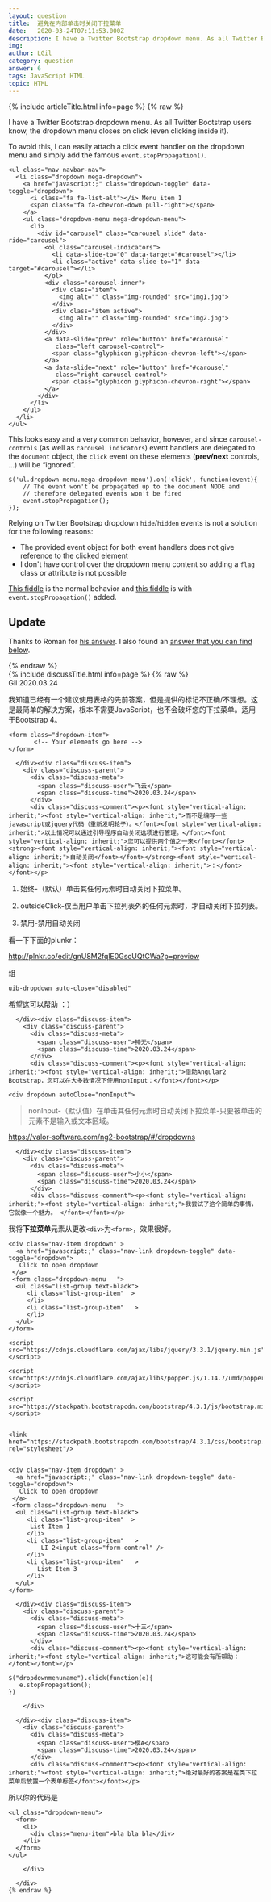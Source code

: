 ```yaml
---
layout: question
title:  避免在内部单击时关闭下拉菜单
date:   2020-03-24T07:11:53.000Z
description: I have a Twitter Bootstrap dropdown menu. As all Twitter Bootstrap users know...
img: 
author: LGil
category: question
answer: 6
tags: JavaScript HTML
topic: HTML
---
```

<div class="article-root">
  <div class="article">
    {% include articleTitle.html info=page %}
    {% raw %}
    <div class="article-content"><p>I have a Twitter Bootstrap dropdown menu. As all Twitter Bootstrap users know, the dropdown menu closes on click (even clicking inside it).</p>

<p>To avoid this, I can easily attach a click event handler on the dropdown menu and simply add the famous <code>event.stopPropagation()</code>. </p>

<pre><code>&lt;ul class="nav navbar-nav"&gt;<font></font>
  &lt;li class="dropdown mega-dropdown"&gt;<font></font>
    &lt;a href="javascript:;" class="dropdown-toggle" data-toggle="dropdown"&gt;<font></font>
      &lt;i class="fa fa-list-alt"&gt;&lt;/i&gt; Menu item 1<font></font>
      &lt;span class="fa fa-chevron-down pull-right"&gt;&lt;/span&gt;<font></font>
    &lt;/a&gt;<font></font>
    &lt;ul class="dropdown-menu mega-dropdown-menu"&gt;<font></font>
      &lt;li&gt;<font></font>
        &lt;div id="carousel" class="carousel slide" data-ride="carousel"&gt;<font></font>
          &lt;ol class="carousel-indicators"&gt;<font></font>
            &lt;li data-slide-to="0" data-target="#carousel"&gt;&lt;/li&gt;<font></font>
            &lt;li class="active" data-slide-to="1" data-target="#carousel"&gt;&lt;/li&gt;<font></font>
          &lt;/ol&gt;<font></font>
          &lt;div class="carousel-inner"&gt;<font></font>
            &lt;div class="item"&gt;<font></font>
              &lt;img alt="" class="img-rounded" src="img1.jpg"&gt;<font></font>
            &lt;/div&gt;<font></font>
            &lt;div class="item active"&gt;<font></font>
              &lt;img alt="" class="img-rounded" src="img2.jpg"&gt;<font></font>
            &lt;/div&gt;<font></font>
          &lt;/div&gt;<font></font>
          &lt;a data-slide="prev" role="button" href="#carousel" <font></font>
             class="left carousel-control"&gt;<font></font>
            &lt;span class="glyphicon glyphicon-chevron-left"&gt;&lt;/span&gt;<font></font>
          &lt;/a&gt;<font></font>
          &lt;a data-slide="next" role="button" href="#carousel" <font></font>
             class="right carousel-control"&gt;<font></font>
            &lt;span class="glyphicon glyphicon-chevron-right"&gt;&lt;/span&gt;<font></font>
          &lt;/a&gt;<font></font>
        &lt;/div&gt;<font></font>
      &lt;/li&gt;<font></font>
    &lt;/ul&gt;<font></font>
  &lt;/li&gt;<font></font>
&lt;/ul&gt;<font></font>
</code></pre>

<p>This looks easy and a very common behavior, however, and since <code>carousel-controls</code> (as well as <code>carousel indicators</code>) event handlers are delegated to the <code>document</code> object, the <code>click</code> event on these elements (<strong>prev/next</strong> controls, ...) will be “ignored”.</p>

<pre><code>$('ul.dropdown-menu.mega-dropdown-menu').on('click', function(event){<font></font>
    // The event won't be propagated up to the document NODE and <font></font>
    // therefore delegated events won't be fired<font></font>
    event.stopPropagation();<font></font>
});<font></font>
</code></pre>

<p>Relying on Twitter Bootstrap dropdown <code>hide</code>/<code>hidden</code> events is not a solution for the following reasons:</p>

<ul>
<li>The provided event object for both event handlers does not give reference to the clicked element</li>
<li>I don't have control over the dropdown menu content so adding a <code>flag</code> class or attribute is not possible</li>
</ul>

<p><a href="http://jsfiddle.net/zend_php_dev/80oLdtbf/1/" rel="noreferrer">This fiddle</a> is the normal behavior and <a href="http://jsfiddle.net/zend_php_dev/80oLdtbf/2/" rel="noreferrer">this fiddle</a> is with <code>event.stopPropagation()</code> added.</p>

<h2>Update</h2>

<p>Thanks to Roman for <a href="https://stackoverflow.com/a/25196101/3165879">his answer</a>. I also found an <a href="https://stackoverflow.com/a/25253002/3165879">answer that you can find below</a>.</p></div>
    {% endraw %}
  </div>

  <div class="discuss-wrapper">
    {% include discussTitle.html info=page %}
    {% raw %}
    <div class="discuss-item">
        <div class="discuss-parent">
          <div class="discuss-meta">
            <span class="discuss-user">Gil</span>
            <span class="discuss-time">2020.03.24</span>
          </div>
          <div class="discuss-comment"><p><font style="vertical-align: inherit;"><font style="vertical-align: inherit;">我知道已经有一个建议使用表格的先前答案，但是提供的标记不正确/不理想。</font><font style="vertical-align: inherit;">这是最简单的解决方案，根本不需要JavaScript，也不会破坏您的下拉菜单。</font><font style="vertical-align: inherit;">适用于Bootstrap 4。</font></font></p>

<p><code>&lt;form class="dropdown-item"&gt;
       &lt;!-- Your elements go here --&gt;
&lt;/form&gt;
</code></p></div>
        </div>
        
      </div><div class="discuss-item">
        <div class="discuss-parent">
          <div class="discuss-meta">
            <span class="discuss-user">飞云</span>
            <span class="discuss-time">2020.03.24</span>
          </div>
          <div class="discuss-comment"><p><font style="vertical-align: inherit;"><font style="vertical-align: inherit;">而不是编写一些javascript或jquery代码（重新发明轮子）。</font><font style="vertical-align: inherit;">以上情况可以通过引导程序自动关闭选项进行管理。</font><font style="vertical-align: inherit;">您可以提供两个值之一来</font></font><strong><font style="vertical-align: inherit;"><font style="vertical-align: inherit;">自动关闭</font></font></strong><font style="vertical-align: inherit;"><font style="vertical-align: inherit;">：</font></font></p>

<ol>
<li><p><font style="vertical-align: inherit;"><font style="vertical-align: inherit;">始终-（默认）单击其任何元素时自动关闭下拉菜单。</font></font></p></li>
<li><p><font style="vertical-align: inherit;"><font style="vertical-align: inherit;">outsideClick-仅当用户单击下拉列表外的任何元素时，才自动关闭下拉列表。</font></font></p></li>
<li><p><font style="vertical-align: inherit;"><font style="vertical-align: inherit;">禁用-禁用自动关闭</font></font></p></li>
</ol>

<p><font style="vertical-align: inherit;"><font style="vertical-align: inherit;">看一下下面的plunkr：</font></font></p>

<p><a href="http://plnkr.co/edit/gnU8M2fqlE0GscUQtCWa?p=preview" rel="nofollow noreferrer"><font style="vertical-align: inherit;"><font style="vertical-align: inherit;">http://plnkr.co/edit/gnU8M2fqlE0GscUQtCWa?p=preview</font></font></a></p>

<p><font style="vertical-align: inherit;"><font style="vertical-align: inherit;">组</font></font></p>

<pre><code>uib-dropdown auto-close="disabled" 
</code></pre>

<p><font style="vertical-align: inherit;"><font style="vertical-align: inherit;">希望这可以帮助 ：）</font></font></p></div>
        </div>
        
      </div><div class="discuss-item">
        <div class="discuss-parent">
          <div class="discuss-meta">
            <span class="discuss-user">神无</span>
            <span class="discuss-time">2020.03.24</span>
          </div>
          <div class="discuss-comment"><p><font style="vertical-align: inherit;"><font style="vertical-align: inherit;">借助Angular2 Bootstrap，您可以在大多数情况下使用nonInput：</font></font></p>

<pre><code>&lt;div dropdown autoClose="nonInput"&gt;
</code></pre>

<blockquote>
  <p><font style="vertical-align: inherit;"><font style="vertical-align: inherit;">nonInput-（默认值）在单击其任何元素时自动关闭下拉菜单-只要被单击的元素不是输入或文本区域。</font></font></p>
</blockquote>

<p><a href="https://valor-software.com/ng2-bootstrap/#/dropdowns" rel="nofollow"><font style="vertical-align: inherit;"><font style="vertical-align: inherit;">https://valor-software.com/ng2-bootstrap/#/dropdowns</font></font></a></p></div>
        </div>
        
      </div><div class="discuss-item">
        <div class="discuss-parent">
          <div class="discuss-meta">
            <span class="discuss-user">小小</span>
            <span class="discuss-time">2020.03.24</span>
          </div>
          <div class="discuss-comment"><p><font style="vertical-align: inherit;"><font style="vertical-align: inherit;">我尝试了这个简单的事情，它就像一个魅力。 </font></font></p>

<p><font style="vertical-align: inherit;"><font style="vertical-align: inherit;">我将</font></font><strong><font style="vertical-align: inherit;"><font style="vertical-align: inherit;">下拉菜单</font></font></strong><font style="vertical-align: inherit;"><font style="vertical-align: inherit;">元素从</font><font style="vertical-align: inherit;">更改</font></font><code>&lt;div&gt;</code><font style="vertical-align: inherit;"><font style="vertical-align: inherit;">为</font></font><code>&lt;form&gt;</code><font style="vertical-align: inherit;"><font style="vertical-align: inherit;">，效果很好。</font></font></p>

<pre><code>&lt;div class="nav-item dropdown" &gt;<font></font>
  &lt;a href="javascript:;" class="nav-link dropdown-toggle" data-toggle="dropdown"&gt;<font></font>
   Click to open dropdown<font></font>
 &lt;/a&gt;<font></font>
 &lt;form class="dropdown-menu   "&gt;<font></font>
  &lt;ul class="list-group text-black"&gt;<font></font>
     &lt;li class="list-group-item"  &gt;<font></font>
     &lt;/li&gt;<font></font>
     &lt;li class="list-group-item"   &gt;<font></font>
     &lt;/li&gt;<font></font>
  &lt;/ul&gt;<font></font>
&lt;/form&gt;<font></font>
</code></pre>

<p></p>

<p></p><div class="snippet" data-lang="js" data-hide="false" data-console="true" data-babel="false">
<div class="snippet-code">
<pre class="snippet-code-html lang-html prettyprint-override"><code>&lt;script src="https://cdnjs.cloudflare.com/ajax/libs/jquery/3.3.1/jquery.min.js"&gt;&lt;/script&gt;<font></font>
<font></font>
&lt;script src="https://cdnjs.cloudflare.com/ajax/libs/popper.js/1.14.7/umd/popper.min.js"&gt;&lt;/script&gt;<font></font>
<font></font>
&lt;script src="https://stackpath.bootstrapcdn.com/bootstrap/4.3.1/js/bootstrap.min.js"&gt;&lt;/script&gt;<font></font>
<font></font>
<font></font>
&lt;link href="https://stackpath.bootstrapcdn.com/bootstrap/4.3.1/css/bootstrap.min.css" rel="stylesheet"/&gt;<font></font>
<font></font>
<font></font>
&lt;div class="nav-item dropdown" &gt;<font></font>
  &lt;a href="javascript:;" class="nav-link dropdown-toggle" data-toggle="dropdown"&gt;<font></font>
   Click to open dropdown<font></font>
 &lt;/a&gt;<font></font>
 &lt;form class="dropdown-menu   "&gt;<font></font>
  &lt;ul class="list-group text-black"&gt;<font></font>
     &lt;li class="list-group-item"  &gt;<font></font>
      List Item 1<font></font>
     &lt;/li&gt;<font></font>
     &lt;li class="list-group-item"   &gt;<font></font>
         LI 2&lt;input class="form-control" /&gt;<font></font>
     &lt;/li&gt;<font></font>
     &lt;li class="list-group-item"   &gt;<font></font>
        List Item 3<font></font>
     &lt;/li&gt;<font></font>
  &lt;/ul&gt;<font></font>
&lt;/form&gt;</code></pre>
</div>
</div>
<p></p></div>
        </div>
        
      </div><div class="discuss-item">
        <div class="discuss-parent">
          <div class="discuss-meta">
            <span class="discuss-user">十三</span>
            <span class="discuss-time">2020.03.24</span>
          </div>
          <div class="discuss-comment"><p><font style="vertical-align: inherit;"><font style="vertical-align: inherit;">这可能会有所帮助： </font></font></p>

<pre><code>$("dropdownmenuname").click(function(e){<font></font>
   e.stopPropagation();<font></font>
})<font></font>
</code></pre></div>
        </div>
        
      </div><div class="discuss-item">
        <div class="discuss-parent">
          <div class="discuss-meta">
            <span class="discuss-user">樱A</span>
            <span class="discuss-time">2020.03.24</span>
          </div>
          <div class="discuss-comment"><p><font style="vertical-align: inherit;"><font style="vertical-align: inherit;">绝对最好的答案是在类下拉菜单后放置一个表单标签</font></font></p>

<p><font style="vertical-align: inherit;"><font style="vertical-align: inherit;">所以你的代码是</font></font></p>

<pre><code>&lt;ul class="dropdown-menu"&gt;<font></font>
  &lt;form&gt;<font></font>
    &lt;li&gt;<font></font>
      &lt;div class="menu-item"&gt;bla bla bla&lt;/div&gt;<font></font>
    &lt;/li&gt;<font></font>
  &lt;/form&gt;<font></font>
&lt;/ul&gt;<font></font>
</code></pre></div>
        </div>
        
      </div>
    {% endraw %}
  </div>
<div>
